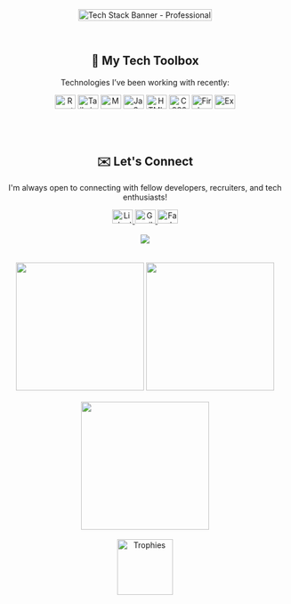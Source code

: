 <div style="display: flex; align-items: center; justify-content: center; flex-wrap: wrap; gap: 30px;">
<div align="center">
  <img src="https://i.ibb.co/jPmM7hf5/44b57182-ef69-4720-8d58-2c17bbe6114b.png" alt="Tech Stack Banner - Professional" style="width: 100%; max-height: 100px; object-fit: cover;" />
</div>

  <!-- Right: Tech Toolbox -->
  <div align="center">
    <h2 align="center">🧰 My Tech Toolbox</h2>
    <p>Technologies I’ve been working with recently:</p>

  <img src="https://cdn.simpleicons.org/react/61DAFB" width="37" height="25" alt="React" />
  <img src="https://cdn.simpleicons.org/tailwindcss/06B6D4" width="37" height="25" alt="Tailwind CSS" />
  <img src="https://cdn.simpleicons.org/mongodb/47A248" width="37" height="25" alt="MongoDB" />
  <img src="https://cdn.simpleicons.org/javascript/F7DF1E" width="37" height="25" alt="JavaScript" />
  <img src="https://cdn.simpleicons.org/html5/E34F26" width="37" height="25" alt="HTML5" />
  <img src="https://cdn.simpleicons.org/css3/1572B6" width="37" height="25" alt="CSS3" />
  <img src="https://cdn.jsdelivr.net/gh/devicons/devicon/icons/firebase/firebase-plain.svg" width="37" height="25" alt="Firebase" />
  <img src="https://cdn.simpleicons.org/express/000000" width="37" height="25" alt="Express" />
  </div>

</div>

<br><br>

<!-- Connect Section -->
<div align="center">

  <h2>✉️ Let's Connect</h2>
  <p>I'm always open to connecting with fellow developers, recruiters, and tech enthusiasts!</p>

  <a href="https://www.linkedin.com/in/цветан-марков-270805290" target="_blank">
    <img src="https://raw.githubusercontent.com/maurodesouza/profile-readme-generator/master/src/assets/icons/social/linkedin/default.svg" width="37" height="25" alt="LinkedIn" />
  </a>
  <a href="mailto:markowcvetan@gmail.com" target="_blank">
    <img src="https://raw.githubusercontent.com/maurodesouza/profile-readme-generator/master/src/assets/icons/social/gmail/default.svg" width="37" height="25" alt="Gmail" />
  </a>
  <a href="https://www.facebook.com/profile.php?id=61553067962651" target="_blank">
    <img src="https://raw.githubusercontent.com/maurodesouza/profile-readme-generator/master/src/assets/icons/social/facebook/default.svg" width="37" height="25" alt="Facebook" />
  </a>

</div>

<br>

<!-- Visitor Badge -->
<div align="center">
  <img src="https://visitor-badge.laobi.icu/badge?page_id=TpMarkov.TpMarkov" />
</div>

<br>



<br/>

<!-- Streak Stats + Top Languages -->
<div align="center">
  <img src="https://streak-stats.demolab.com?user=TpMarkov&theme=default&hide_border=true&border_radius=5" height="230" />
  <img src="https://github-readme-stats.vercel.app/api/top-langs?username=TpMarkov&layout=compact&langs_count=6&theme=default&hide_border=true" height="230" />
</div>

<br/>

<!-- GitHub Stats -->
<div align="center">
  <img src="https://github-readme-stats.vercel.app/api?username=TpMarkov&show_icons=true&include_all_commits=true&count_private=true&theme=default&hide_border=true" height="230" />
</div>

<br/>

<!-- Trophies -->
<div align="center">
  <img src="https://github-profile-trophy.vercel.app/?username=TpMarkov&theme=flat&column=6" height="100" alt="Trophies" />
</div>
